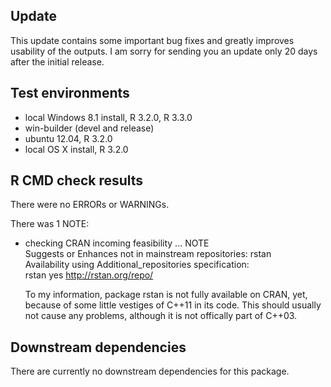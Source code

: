 ## Update
This update contains some important bug fixes and greatly improves usability of the outputs. I am sorry for sending you an update only 20 days after the initial release.

## Test environments
* local Windows 8.1 install, R 3.2.0, R 3.3.0
* win-builder (devel and release)
* ubuntu 12.04, R 3.2.0
* local OS X install, R 3.2.0

## R CMD check results
There were no ERRORs or WARNINGs. 

There was 1 NOTE:
  
* checking CRAN incoming feasibility ... NOTE   
  Suggests or Enhances not in mainstream repositories: rstan  
  Availability using Additional_repositories specification:  
  rstan   yes   http://rstan.org/repo/
    
  To my information, package rstan is not fully available on CRAN, yet, 
  because of some little vestiges of C++11 in its code. This should
  usually not cause any problems, although it is not offically part of C++03.
  
## Downstream dependencies
There are currently no downstream dependencies for this package.
